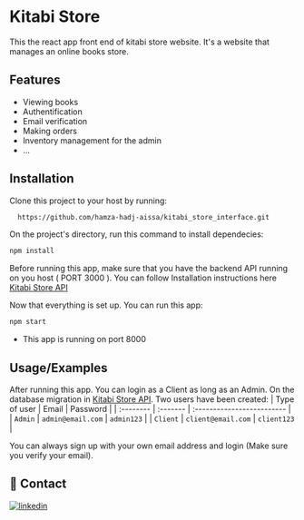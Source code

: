 
# Kitabi Store

This the react app front end of kitabi store website. It's a website
that manages an online books store. 






## Features


* Viewing books
* Authentification
* Email verification
* Making orders
* Inventory management for the admin
* ...


## Installation

Clone this project to your host by running:

```bash
  https://github.com/hamza-hadj-aissa/kitabi_store_interface.git
```
On the project's directory, run this command to install dependecies:
```bash
npm install
```
Before running this app, make sure that you have the backend API running on you host ( PORT 3000 ).
You can follow Installation instructions here 
[Kitabi Store API](https://github.com/hamza-hadj-aissa/kitabi_store_API)


Now that everything is set up. You can run this app:
```bash
npm start
```
* This app is running on port 8000

## Usage/Examples

After running this app. You can login as a Client as long as an Admin.
On the database migration in [Kitabi Store API](https://github.com/hamza-hadj-aissa/kitabi_store_API).
Two users have been created:
| Type of user | Email     | Password                |
| :-------- | :------- | :------------------------- |
| `Admin` | `admin@email.com` | `admin123` |
| `Client` | `client@email.com` | `client123` |

You can always sign up with your own email address and login (Make sure you verify your email).

## 🔗 Contact
[![linkedin](https://img.shields.io/badge/linkedin-0A66C2?style=for-the-badge&logo=linkedin&logoColor=white)](https://www.linkedin.com/in/hadjaissahamza/)

